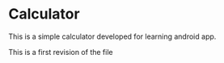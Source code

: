 # Calculator
This is a simple calculator developed for learning android app.

This is a first revision of the file
